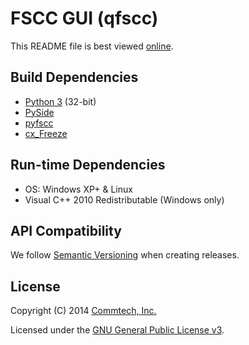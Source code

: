# FSCC GUI (qfscc)
This README file is best viewed [online](http://github.com/commtech/qfscc/).


## Build Dependencies
- [Python 3](http://www.python.org/download/) (32-bit)
- [PySide](http://qt-project.org/wiki/PySide)
- [pyfscc](http://github.com/commtech/pyfscc/)
- [cx_Freeze](http://cx-freeze.sourceforge.net/)


## Run-time Dependencies
- OS: Windows XP+ & Linux
- Visual C++ 2010 Redistributable (Windows only)


## API Compatibility
We follow [Semantic Versioning](http://semver.org/) when creating releases.


## License

Copyright (C) 2014 [Commtech, Inc.](http://commtech-fastcom.com)

Licensed under the [GNU General Public License v3](http://www.gnu.org/licenses/gpl.txt).
